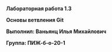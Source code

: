 **Лабораторная работа 1.3**

**Основы ветвления Git**

**Выполнил: Ваньянц Илья Михайлович**

**Группа: ПИЖ-б-о-20-1**
